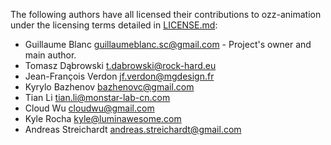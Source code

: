 The following authors have all licensed their contributions to ozz-animation under the licensing terms detailed in [LICENSE.md](LICENSE.md):

- Guillaume Blanc <guillaumeblanc.sc@gmail.com> - Project's owner and main author.
- Tomasz Dąbrowski <t.dabrowski@rock-hard.eu>
- Jean-François Verdon <jf.verdon@mgdesign.fr>
- Kyrylo Bazhenov <bazhenovc@gmail.com>
- Tian Li <tian.li@monstar-lab-cn.com>
- Cloud Wu <cloudwu@gmail.com>
- Kyle Rocha <kyle@luminawesome.com>
- Andreas Streichardt <andreas.streichardt@gmail.com>
